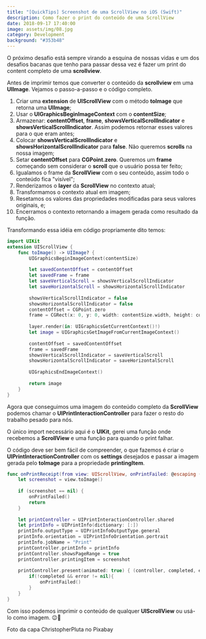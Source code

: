 ```yaml
---
title: "[QuickTips] Screenshot de uma ScrollView no iOS (Swift)"
description: Como fazer o print do conteúdo de uma ScrollView
date: 2018-09-17 17:40:00
image: assets/img/08.jpg
category: Development
background: "#353b48"
---
```


O próximo desafio está sempre virando a esquina de nossas vidas e um dos desafios bacanas que tenho para passar dessa vez é fazer um print do content completo de uma **scrollview**.

Antes de imprimir temos que converter o conteúdo da **scrollview** em uma **UIImage**. Vejamos o passo-a-passo e o código completo.

1. Criar uma **extension** de **UIScrollView** com o método **toImage** que retorna uma **UIImage**;
2. Usar o **UIGraphicsBeginImageContext** com o **contentSize**;
3. Armazenar: **contentOffset**, **frame**, **showsVerticalScrollIndicator** e **showsVerticalScrollIndicator**. Assim podemos retornar esses valores para o que eram antes;
4. Colocar **showsVerticalScrollIndicator** e **showsHorizontalScrollIndicator** para **false**. Não queremos **scrolls** na nossa imagem;
5. Setar **contentOffset** para **CGPoint.zero**. Queremos um **frame** começando sem considerar o **scroll** que o usuário possa ter feito;
6. Igualamos o frame da **ScrollView** com o seu conteúdo, assim todo o conteúdo fica "visível";
7. Renderizamos o **layer** da **ScrollView** no contexto atual;
8. Transformamos o contexto atual em imagem;
9. Resetamos os valores das propriedades modificadas para seus valores originais, e;
10. Encerramos o contexto retornando a imagem gerada como resultado da função.

Transformando essa idéia em código propriamente dito temos:

```SWIFT
import UIKit
extension UIScrollView {
    func toImage() -> UIImage? {
        UIGraphicsBeginImageContext(contentSize)
        
        let savedContentOffset = contentOffset
        let savedFrame = frame
        let saveVerticalScroll = showsVerticalScrollIndicator
        let saveHorizontalScroll = showsHorizontalScrollIndicator
        
        showsVerticalScrollIndicator = false
        showsHorizontalScrollIndicator = false
        contentOffset = CGPoint.zero
        frame = CGRect(x: 0, y: 0, width: contentSize.width, height: contentSize.height)
        
        layer.render(in: UIGraphicsGetCurrentContext()!)
        let image = UIGraphicsGetImageFromCurrentImageContext()
        
        contentOffset = savedContentOffset
        frame = savedFrame
        showsVerticalScrollIndicator = saveVerticalScroll
        showsHorizontalScrollIndicator = saveHorizontalScroll
        
        UIGraphicsEndImageContext()
        
        return image
    }
}
```

Agora que conseguimos uma imagem do conteúdo completo da **ScrollView** podemos chamar o **UIPrintInteractionController** para fazer o resto do trabalho pesado para nós.

O único import necessário aqui é o **UIKit**, gerei uma função onde recebemos a **ScrollView** e uma função para quando o print falhar.

O código deve ser bem fácil de compreender, o que fazemos é criar o **UIPrintInteractionController** com os **settings** desejados e passar a imagem gerada pelo **toImage** para a propriedade **printingItem**.

```SWIFT
func onPrintReceipt(from view: UIScrollView, onPrintFailed: @escaping () -> Void) {
    let screenshot = view.toImage()
    
    if (screenshot == nil) {
        onPrintFailed()
        return
    }
    
    let printController = UIPrintInteractionController.shared
    let printInfo = UIPrintInfo(dictionary: [:])
    printInfo.outputType = UIPrintInfoOutputType.general
    printInfo.orientation = UIPrintInfoOrientation.portrait
    printInfo.jobName = "Print"
    printController.printInfo = printInfo
    printController.showsPageRange = true
    printController.printingItem = screenshot
    
    printController.present(animated: true) { (controller, completed, error) in
        if(!completed && error != nil){
            onPrintFailed()
        }
    }
}
```

Com isso podemos imprimir o conteúdo de qualquer **UIScrollView** ou usá-lo como imagem. 😉👋

Foto da capa ChristopherPluta no Pixabay